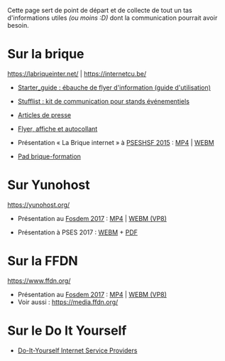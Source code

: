 <!-- TITLE: Hub Communication -->
<!-- SUBTITLE: Faire circuler l'info & promouvoir Neutrinet -->

Cette page sert de point de départ et de collecte de tout un tas d'informations utiles *(ou moins :D)* dont la communication pourrait avoir besoin.

# Sur la brique
https://labriqueinter.net/ | https://internetcu.be/

- [Starter_guide : ébauche de flyer d'information (guide d'utilisation)](https://github.com/labriqueinternet/communication)
- [Stufflist : kit de communication pour stands événementiels](https://github.com/labriqueinternet/communication/blob/master/stufflist.md)

- [Articles de presse](https://github.com/labriqueinternet/labriqueinter.net/blob/master/PRESS.md)

- [Flyer, affiche et autocollant](https://www.ffdn.org/wiki/doku.php?id=communication#presenter_la_brique_internet)

- Présentation « La Brique internet » à [PSESHSF 2015](https://www.pseshsf.org/fr/archives-et-videos/2015/) : [MP4](http://data.passageenseine.org/2015/mp4/PSES2015_brique-internet.mp4) | [WEBM](http://data.passageenseine.org/2015/webm)

- [Pad brique-formation](https://pad.lqdn.fr/p/brique-formation)

# Sur Yunohost
https://yunohost.org/

- Présentation au [Fosdem 2017](https://video.fosdem.org/2017/AW1.125/) : [MP4](https://video.fosdem.org/2017/AW1.125/yunohost.mp4) | [WEBM (VP8)](https://video.fosdem.org/2017/AW1.125/yunohost.vp8.webm)

- Présentation à PSES 2017 : [WEBM](http://data.passageenseine.org/2017/aleks-ljf_internet-futur-yunohost.webm) + [PDF](http://data.passageenseine.org/2017/aleks-ljf_internet-futur-yunohost.pdf)

# Sur la FFDN
https://www.ffdn.org/

- Présentation au [Fosdem 2017](https://video.fosdem.org/2017/AW1.125/) : [MP4](https://video.fosdem.org/2017/AW1.125/ffdn.mp4) | [WEBM (VP8)](https://video.fosdem.org/2017/AW1.125/ffdn.vp8.webm)
- Voir aussi : https://media.ffdn.org/

# Sur le Do It Yourself

- [Do-It-Yourself Internet Service Providers](https://diyisp.org)